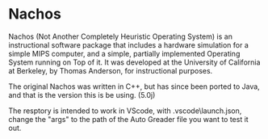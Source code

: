 # Nachos
Nachos (Not Another Completely Heuristic Operating System) is an instructional software package that includes a hardware simulation for a simple MIPS computer, and a simple, partially implemented Operating System running on Top of it. It was developed at the University of California at Berkeley, by Thomas Anderson, for instructional purposes.

The original Nachos was written in C++, but has since been ported to Java, and that is the version this is be using. (5.0j)

The resptory is intended to work in VScode, with .vscode\launch.json, change the "args" to the path of the Auto Greader file you want to test it out.
